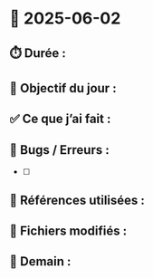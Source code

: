 # 📅 2025-06-02

## ⏱️ Durée : 


## 🎯 Objectif du jour :


## ✅ Ce que j’ai fait :


## 🐛 Bugs / Erreurs :
- [ ] 

## 📘 Références utilisées :


## 📎 Fichiers modifiés :

## 📌 Demain :

